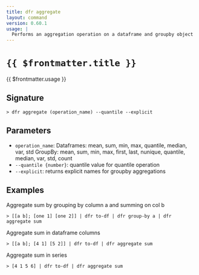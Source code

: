 ```yaml
---
title: dfr aggregate
layout: command
version: 0.60.1
usage: |
  Performs an aggregation operation on a dataframe and groupby object
---
```


# `{{ $frontmatter.title }}`

<div style='white-space: pre-wrap;'>{{ $frontmatter.usage }}</div>

## Signature

`> dfr aggregate (operation_name) --quantile --explicit`

## Parameters

- `operation_name`:
  Dataframes: mean, sum, min, max, quantile, median, var, std
  GroupBy: mean, sum, min, max, first, last, nunique, quantile, median, var, std, count
- `--quantile {number}`: quantile value for quantile operation
- `--explicit`: returns explicit names for groupby aggregations

## Examples

Aggregate sum by grouping by column a and summing on col b

```shell
> [[a b]; [one 1] [one 2]] | dfr to-df | dfr group-by a | dfr aggregate sum
```

Aggregate sum in dataframe columns

```shell
> [[a b]; [4 1] [5 2]] | dfr to-df | dfr aggregate sum
```

Aggregate sum in series

```shell
> [4 1 5 6] | dfr to-df | dfr aggregate sum
```
